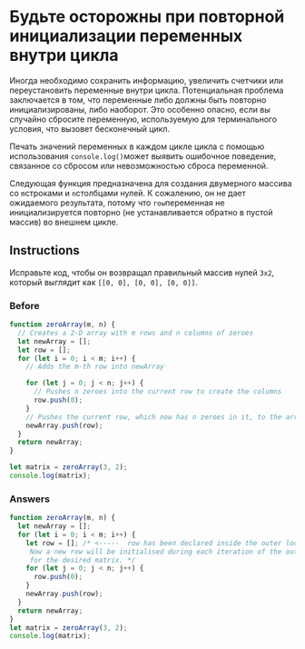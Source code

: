 # Будьте осторожны при повторной инициализации переменных внутри цикла
Иногда необходимо сохранить информацию, увеличить счетчики или переустановить переменные внутри цикла. Потенциальная проблема заключается в том, что переменные либо должны быть повторно инициализированы, либо наоборот. Это особенно опасно, если вы случайно сбросите переменную, используемую для терминального условия, что вызовет бесконечный цикл.

Печать значений переменных в каждом цикле цикла с помощью использования `console.log()`может выявить ошибочное поведение, связанное со сбросом или невозможностью сброса переменной.

Следующая функция предназначена для создания двумерного массива со `m`строками и `n`столбцами нулей. К сожалению, он не дает ожидаемого результата, потому что `row`переменная не инициализируется повторно (не устанавливается обратно в пустой массив) во внешнем цикле. 
## Instructions
Исправьте код, чтобы он возвращал правильный массив нулей `3x2`, который выглядит как `[[0, 0], [0, 0], [0, 0]]`.
### Before
```javascript
function zeroArray(m, n) {
  // Creates a 2-D array with m rows and n columns of zeroes
  let newArray = [];
  let row = [];
  for (let i = 0; i < m; i++) {
    // Adds the m-th row into newArray

    for (let j = 0; j < n; j++) {
      // Pushes n zeroes into the current row to create the columns
      row.push(0);
    }
    // Pushes the current row, which now has n zeroes in it, to the array
    newArray.push(row);
  }
  return newArray;
}

let matrix = zeroArray(3, 2);
console.log(matrix);
```
### Answers
```javascript
function zeroArray(m, n) {
  let newArray = [];
  for (let i = 0; i < m; i++) {
    let row = []; /* <-----  row has been declared inside the outer loop. 
     Now a new row will be initialised during each iteration of the outer loop allowing 
     for the desired matrix. */
    for (let j = 0; j < n; j++) {
      row.push(0);
    }
    newArray.push(row);
  }
  return newArray;
}
let matrix = zeroArray(3, 2);
console.log(matrix);
```

